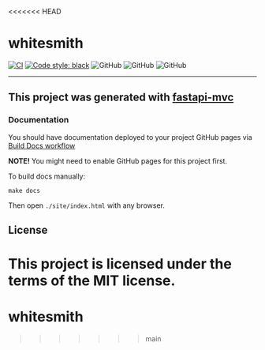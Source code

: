 <<<<<<< HEAD
# whitesmith
[![CI](https://github.com/BerkaySenkazan/whitesmith/actions/workflows/main.yml/badge.svg?branch=master)](https://github.com/BerkaySenkazan/whitesmith/actions/workflows/main.yml)
[![Code style: black](https://img.shields.io/badge/code%20style-black-000000.svg)](https://github.com/psf/black)
![GitHub](https://img.shields.io/badge/fastapi-v.0.98.0-blue)
![GitHub](https://img.shields.io/badge/python-3.8%20%7C%203.9%20%7C%203.10%20%7C%203.11-blue)
![GitHub](https://img.shields.io/badge/license-MIT-blue)

---

## This project was generated with [fastapi-mvc](https://github.com/fastapi-mvc/fastapi-mvc)

### Documentation


You should have documentation deployed to your project GitHub pages via [Build Docs workflow](https://github.com/BerkaySenkazan/whitesmith/actions/workflows/docs.yml)

**NOTE!** You might need to enable GitHub pages for this project first.

To build docs manually:
```shell
make docs
```

Then open `./site/index.html` with any browser.

## License

This project is licensed under the terms of the MIT license.
=======
# whitesmith
>>>>>>> main
